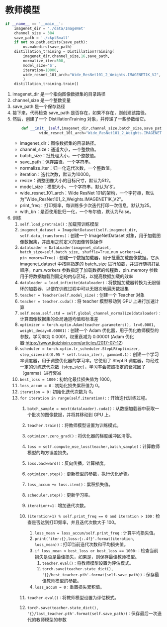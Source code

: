 ﻿# 教师模型
```python
if __name__ == '__main__':
    imagenet_dir = './data/ImageNet'
    channel_size = 384
    save_path = './ckptSmall'
    if not os.path.exists(save_path):
        os.makedirs(save_path)
    distillation_training = DistillationTraining(
        imagenet_dir,channel_size,16,save_path,
        normalize_iter=500, 
        model_size='S',
        iteration=10000,
        wide_resnet_101_arch="Wide_ResNet101_2_Weights.IMAGENET1K_V2",
        )
    distillation_training.train()
```
1. imagenet_dir 是一个指向图像数据集的目录路径
2. channel_size 是一个整数变量
3. save_path 是一个保存路径
4. 接下来，代码检查 save_path 是否存在，如果不存在，则创建该路径。
5. 然后，创建了一个 DistillationTraining 对象，并传递了一些参数给它。
    ```python
        def __init__(self,imagenet_dir,channel_size,batch_size,save_path,normalize_iter,iteration=10000,resize=512,model_size='S', 
                wide_resnet_101_arch="Wide_ResNet101_2_Weights.IMAGENET1K_V2", print_freq=25,with_bn=False) -> None:
    ```
    * imagenet_dir：图像数据集的目录路径。
    * channel_size：通道大小，一个整数值。
    * batch_size：批处理大小，一个整数值。
    * save_path：保存路径，一个字符串。
    * normalize_iter：归一化迭代次数，一个整数值。
    * iteration：迭代次数，默认为10000。
    * resize：调整图像大小的目标尺寸，默认为512。
    * model_size：模型大小，一个字符串，默认为'S'。
    * wide_resnet_101_arch：Wide ResNet 101的架构，一个字符串，默认为"Wide_ResNet101_2_Weights.IMAGENET1K_V2"。
    * print_freq：打印频率，每训练多少次迭代打印一次信息，默认为25。
    * with_bn：是否使用批归一化，一个布尔值，默认为False。
6. 训练
    1. `self.load_pretrain()：`加载预训练模型
    2. `imagenet_dataset = ImageNetDataset(self.imagenet_dir, self.data_transforms)：`创建一个 ImageNetDataset 对象，用于加载图像数据集，并应用之前定义的图像转换操作
    3. `dataloader = DataLoader(imagenet_dataset, batch_size=self.batch_size, shuffle=True,num_workers=4, pin_memory=True)：`创建一个数据加载器，用于批量加载图像数据。它从 imagenet_dataset 中按照指定的 batch_size 进行加载，并进行随机打乱顺序。num_workers 参数指定了加载数据的线程数，pin_memory 参数用于将数据加载到固定的内存区域，以提高数据加载的效率
    4. `dataloader = load_infinite(dataloader)：`将数据加载器转换为无限循环的加载器，以便在训练过程中可以无限次地遍历数据集
    5. `teacher = Teacher(self.model_size)：`创建一个 Teacher 对象
    6. `teacher = teacher.cuda()：`将 teacher 模型移动到 GPU 上进行加速计算
    7. `self.mean,self.std = self.global_channel_normalize(dataloader)：`计算图像数据集的全局通道均值和标准差
    8. `optimizer = torch.optim.Adam(teacher.parameters(), lr=0.0001, weight_decay=0.00001)：`创建一个 Adam 优化器，用于优化教师模型的参数。学习率为 0.0001，权重衰减为 0.00001 (Adam 优化器:https://www.jiqizhixin.com/articles/2017-07-12)
    10. `scheduler = torch.optim.lr_scheduler.StepLR(optimizer, step_size=int(0.95 * self.train_iter), gamma=0.1)：`创建一个学习率调度器，用于调整优化器的学习率。它使用了 StepLR 调度器，每经过一定的训练迭代次数（step_size），学习率会按照指定的衰减因子（gamma）进行衰减
    11. `best_loss = 1000：`初始化最佳损失值为 1000。
    12. `loss_accum = 0：`初始化损失累积值为 0。
    13. `iteration = 0：`初始化迭代次数为 0。
    14. `for iteration in range(self.iteration):：`开始迭代训练过程。
        1. `batch_sample = next(dataloader).cuda()：`从数据加载器中获取一个批次的图像数据，并将其移动到 GPU 上。
        2. `teacher.train()：`将教师模型设置为训练模式。
        3. `optimizer.zero_grad()：`将优化器的梯度缓冲区清零。
        4. `loss = self.compute_mse_loss(teacher,batch_sample)：`计算教师模型的均方误差损失。
        5. `loss.backward()：`反向传播，计算梯度。
        6. `optimizer.step()：`更新模型的参数，执行优化步骤。
        7. `loss_accum += loss.item()：`累积损失值。
        8. `scheduler.step()：`更新学习率。
        9. `iteration+=1：`增加迭代次数。
        10. `(iteration+1) % self.print_freq == 0 and iteration > 100：`检查是否达到打印频率，并且迭代次数大于 100。
            1. `loss_mean = loss_accum/self.print_freq：`计算平均损失值。
            2. `print('iter:{},loss:{:.4f}'.format(iteration, loss_mean))：`打印当前迭代次数和平均损失值。
            3. `if loss_mean < best_loss or best_loss == 1000:：`检查当前损失是否是最佳损失，如果是，则保存最佳教师模型。
                1. `teacher.eval()：`将教师模型设置为评估模式。
                2. `torch.save(teacher.state_dict(), '{}/best_teacher.pth'.format(self.save_path))：`保存最佳教师模型的参数。
            4. `loss_accum = 0：`重置损失累积值。

        11. `teacher.eval()：`将教师模型设置为评估模式。
        12. `torch.save(teacher.state_dict(), '{}/last_teacher.pth'.format(self.save_path))：`保存最后一次迭代的教师模型的参数